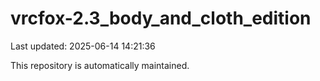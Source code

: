 # vrcfox-2.3_body_and_cloth_edition

Last updated: 2025-06-14 14:21:36

This repository is automatically maintained.

